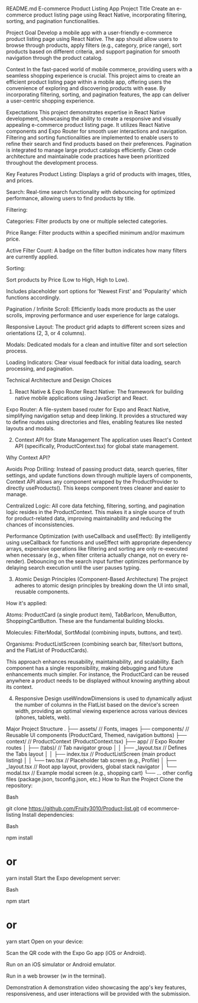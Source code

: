 README.md
E-commerce Product Listing App
Project Title
Create an e-commerce product listing page using React Native, incorporating filtering, sorting, and pagination functionalities.

Project Goal
Develop a mobile app with a user-friendly e-commerce product listing page using React Native. The app should allow users to browse through products, apply filters (e.g., category, price range), sort products based on different criteria, and support pagination for smooth navigation through the product catalog.

Context
In the fast-paced world of mobile commerce, providing users with a seamless shopping experience is crucial. This project aims to create an efficient product listing page within a mobile app, offering users the convenience of exploring and discovering products with ease. By incorporating filtering, sorting, and pagination features, the app can deliver a user-centric shopping experience.

Expectations
This project demonstrates expertise in React Native development, showcasing the ability to create a responsive and visually appealing e-commerce product listing page. It utilizes React Native components and Expo Router for smooth user interactions and navigation. Filtering and sorting functionalities are implemented to enable users to refine their search and find products based on their preferences. Pagination is integrated to manage large product catalogs efficiently. Clean code architecture and maintainable code practices have been prioritized throughout the development process.

Key Features
Product Listing: Displays a grid of products with images, titles, and prices.

Search: Real-time search functionality with debouncing for optimized performance, allowing users to find products by title.

Filtering:

Categories: Filter products by one or multiple selected categories.

Price Range: Filter products within a specified minimum and/or maximum price.

Active Filter Count: A badge on the filter button indicates how many filters are currently applied.

Sorting:

Sort products by Price (Low to High, High to Low).

Includes placeholder sort options for 'Newest First' and 'Popularity' which functions accordingly.

Pagination / Infinite Scroll: Efficiently loads more products as the user scrolls, improving performance and user experience for large catalogs.

Responsive Layout: The product grid adapts to different screen sizes and orientations (2, 3, or 4 columns).

Modals: Dedicated modals for a clean and intuitive filter and sort selection process.

Loading Indicators: Clear visual feedback for initial data loading, search processing, and pagination.

Technical Architecture and Design Choices
1. React Native & Expo Router
React Native: The framework for building native mobile applications using JavaScript and React.

Expo Router: A file-system based router for Expo and React Native, simplifying navigation setup and deep linking. It provides a structured way to define routes using directories and files, enabling features like nested layouts and modals.

2. Context API for State Management
The application uses React's Context API (specifically, ProductContext.tsx) for global state management.

Why Context API?

Avoids Prop Drilling: Instead of passing product data, search queries, filter settings, and update functions down through multiple layers of components, Context API allows any component wrapped by the ProductProvider to directly useProducts(). This keeps component trees cleaner and easier to manage.

Centralized Logic: All core data fetching, filtering, sorting, and pagination logic resides in the ProductContext. This makes it a single source of truth for product-related data, improving maintainability and reducing the chances of inconsistencies.

Performance Optimization (with useCallback and useEffect): By intelligently using useCallback for functions and useEffect with appropriate dependency arrays, expensive operations like filtering and sorting are only re-executed when necessary (e.g., when filter criteria actually change, not on every re-render). Debouncing on the search input further optimizes performance by delaying search execution until the user pauses typing.

3. Atomic Design Principles (Component-Based Architecture)
The project adheres to atomic design principles by breaking down the UI into small, reusable components.

How it's applied:

Atoms: ProductCard (a single product item), TabBarIcon, MenuButton, ShoppingCartButton. These are the fundamental building blocks.

Molecules: FilterModal, SortModal (combining inputs, buttons, and text).

Organisms: ProductListScreen (combining search bar, filter/sort buttons, and the FlatList of ProductCards).

This approach enhances reusability, maintainability, and scalability. Each component has a single responsibility, making debugging and future enhancements much simpler. For instance, the ProductCard can be reused anywhere a product needs to be displayed without knowing anything about its context.

4. Responsive Design
useWindowDimensions is used to dynamically adjust the number of columns in the FlatList based on the device's screen width, providing an optimal viewing experience across various devices (phones, tablets, web).

Major Project Structure
.
├── assets/                  // Fonts, images
├── components/              // Reusable UI components (ProductCard, Themed, navigation buttons)
├── context/                 // ProductContext (ProductContext.tsx)
├── app/                     // Expo Router routes
│   ├── (tabs)/              // Tab navigator group
│   │   ├── _layout.tsx      // Defines the Tabs layout
│   │   ├── index.tsx        // ProductListScreen (main product listing)
│   │   └── two.tsx          // Placeholder tab screen (e.g., Profile)
│   ├── _layout.tsx          // Root app layout, providers, global stack navigator
│   └── modal.tsx            // Example modal screen (e.g., shopping cart)
└── ... other config files (package.json, tsconfig.json, etc.)
How to Run the Project
Clone the repository:

Bash

git clone https://github.com/Fruity3010/Product-list.git
cd ecommerce-listing
Install dependencies:

Bash

npm install
# or
yarn install
Start the Expo development server:

Bash

npm start
# or
yarn start
Open on your device:

Scan the QR code with the Expo Go app (iOS or Android).

Run on an iOS simulator or Android emulator.

Run in a web browser (w in the terminal).

Demonstration
A demonstration video showcasing the app's key features, responsiveness, and user interactions will be provided with the submission.
